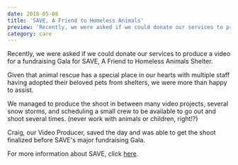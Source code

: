 ```yaml
---
date: 2018-05-08
title: 'SAVE, A Friend to Homeless Animals'
preview: 'Recently, we were asked if we could donate our services to produce a video for a fundraising Gala for SAVE, A Friend to Homeless Animals Shelter'
category: care
---
```


Recently, we were asked if we could donate our services to produce a video for a fundraising Gala for SAVE, A Friend to Homeless Animals Shelter.

Given that animal rescue has a special place in our hearts with multiple staff having adopted their beloved pets from shelters, we were more than happy to assist.

We managed to produce the shoot in between many video projects, several snow storms, and scheduling a small crew to be available to go out and shoot several times. (never work with animals or children, right!?)

Craig, our Video Producer, saved the day and was able to get the shoot finalized before SAVE's major fundraising Gala.

For more information about SAVE, click
[here](https://savehomelessanimals.org/).
